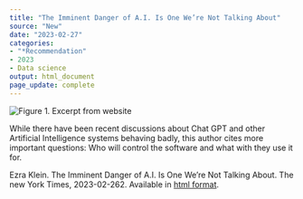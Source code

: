 ```yaml
---
title: "The Imminent Danger of A.I. Is One We’re Not Talking About"
source: "New"
date: "2023-02-27"
categories:
- "*Recommendation"
- 2023
- Data science
output: html_document
page_update: complete
---
```


![Figure 1. Excerpt from website](http://www.pmean.com/new-images/23/ai-danger-01.png)

<div class="notes">

While there have been recent discussions about Chat GPT and other Artificial Intelligence systems behaving badly, this author cites more important questions: Who will control the software and what with they use it for.

Ezra Klein. The Imminent Danger of A.I. Is One We’re Not Talking About. The new York Times, 2023-02-262. Available in [html format][kle1].

[kle1]: https://www.nytimes.com/2023/02/26/opinion/microsoft-bing-sydney-artificial-intelligence.html

</div>

